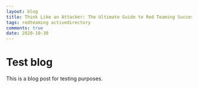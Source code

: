 ```yaml
---
layout: blog
title: Think Like an Attacker: The Ultimate Guide to Red Teaming Success
tags: redteaming activedirectory
comments: true
date: 2020-10-30
---
```


# Test blog

This is a blog post for testing purposes.
